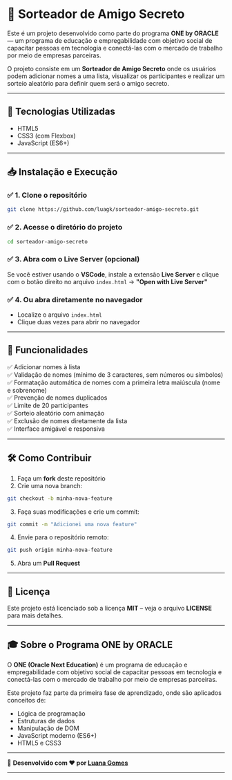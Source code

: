 
# 🎯 Sorteador de Amigo Secreto

Este é um projeto desenvolvido como parte do programa **ONE by ORACLE** — um programa de educação e empregabilidade com objetivo social de capacitar pessoas em tecnologia e conectá-las com o mercado de trabalho por meio de empresas parceiras.

O projeto consiste em um **Sorteador de Amigo Secreto** onde os usuários podem adicionar nomes a uma lista, visualizar os participantes e realizar um sorteio aleatório para definir quem será o amigo secreto.

---

## 🚀 **Tecnologias Utilizadas**
- HTML5  
- CSS3 (com Flexbox)  
- JavaScript (ES6+)  

---

## 📥 **Instalação e Execução**
### ✅ **1. Clone o repositório**
```bash
git clone https://github.com/luagk/sorteador-amigo-secreto.git
```

### ✅ **2. Acesse o diretório do projeto**
```bash
cd sorteador-amigo-secreto
```

### ✅ **3. Abra com o Live Server (opcional)**
Se você estiver usando o **VSCode**, instale a extensão **Live Server** e clique com o botão direito no arquivo `index.html` → **"Open with Live Server"**  

### ✅ **4. Ou abra diretamente no navegador**
- Localize o arquivo `index.html`  
- Clique duas vezes para abrir no navegador  

---

## 🎯 **Funcionalidades**
✅ Adicionar nomes à lista  
✅ Validação de nomes (mínimo de 3 caracteres, sem números ou símbolos)  
✅ Formatação automática de nomes com a primeira letra maiúscula (nome e sobrenome)  
✅ Prevenção de nomes duplicados  
✅ Limite de 20 participantes  
✅ Sorteio aleatório com animação  
✅ Exclusão de nomes diretamente da lista  
✅ Interface amigável e responsiva  

---

## 🛠️ **Como Contribuir**
1. Faça um **fork** deste repositório  
2. Crie uma nova branch:
```bash
git checkout -b minha-nova-feature
```
3. Faça suas modificações e crie um commit:
```bash
git commit -m "Adicionei uma nova feature"
```
4. Envie para o repositório remoto:
```bash
git push origin minha-nova-feature
```
5. Abra um **Pull Request**  

---

## 📄 **Licença**
Este projeto está licenciado sob a licença **MIT** – veja o arquivo **LICENSE** para mais detalhes.

---

## 🎓 **Sobre o Programa ONE by ORACLE**
O **ONE (Oracle Next Education)** é um programa de educação e empregabilidade com objetivo social de capacitar pessoas em tecnologia e conectá-las com o mercado de trabalho por meio de empresas parceiras.

Este projeto faz parte da primeira fase de aprendizado, onde são aplicados conceitos de:
- Lógica de programação  
- Estruturas de dados  
- Manipulação de DOM  
- JavaScript moderno (ES6+)  
- HTML5 e CSS3  

---

🚀 **Desenvolvido com ❤️ por [Luana Gomes](https://github.com/luagk)**  

---
